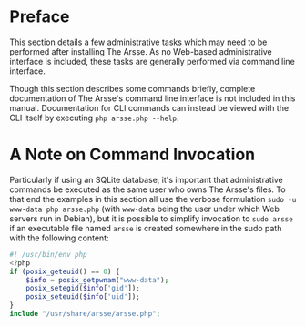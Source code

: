 # Preface

This section details a few administrative tasks which may need to be performed after installing The Arsse. As no Web-based administrative interface is included, these tasks are generally performed via command line interface.

Though this section describes some commands briefly, complete documentation of The Arsse's command line interface is not included in this manual. Documentation for CLI commands can instead be viewed with the CLI itself by executing `php arsse.php --help`.

# A Note on Command Invocation

Particularly if using an SQLite database, it's important that administrative commands be executed as the same user who owns The Arsse's files. To that end the examples in this section all use the verbose formulation `sudo -u www-data php arsse.php` (with `www-data` being the user under which Web servers run in Debian), but it is possible to simplify invocation to `sudo arsse` if an executable file named `arsse` is created somewhere in the sudo path with the following content:

```php
#! /usr/bin/env php
<?php
if (posix_geteuid() == 0) {
    $info = posix_getpwnam("www-data");
    posix_setegid($info['gid']);
    posix_seteuid($info['uid']);
}
include "/usr/share/arsse/arsse.php";
```
